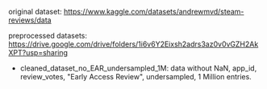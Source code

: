 original dataset: https://www.kaggle.com/datasets/andrewmvd/steam-reviews/data

preprocessed datasets: https://drive.google.com/drive/folders/1i6v6Y2Eixsh2adrs3az0v0vGZH2AkXPT?usp=sharing

- cleaned_dataset_no_EAR_undersampled_1M: data without NaN, app_id, review_votes, "Early Access Review", undersampled, 1 Million entries.

